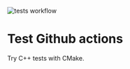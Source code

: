 ![tests workflow](https://github.com/anigmetov/test_ci_cd/actions/workflows/cmake.yml/badge.svg)

# Test Github actions

Try C++ tests with CMake.
